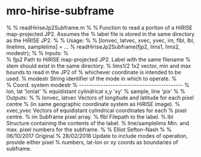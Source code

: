 # mro-hirise-subframe
% 
% readHiriseJp2Subframe.m
%
% Function to read a portion of a HiRISE map-projected JP2. Assumes the
% label file is stored in the same directory as the HiRISE JP2.
%
% Usage:
%
%  [lonvec, latvec, xvec, yvec, im, flbl, lbl, linelims, samplelims]  = ...
%    readHiriseJp2Subframe(fjp2, lims1, lims2, modestr);
%
% Inputs: 
%  
%   fjp2     Path to HiRISE map-projected JP2. Label with the same filename
%            stem should exist in the same directory.
%   lims1/2  1x2 vector, min and max bounds to read in the JP2 of
%            whichever coordinate is intended to be used. 
%   modestr  String identifier of the mode in which to operate.
%            
%            Coord. system                       modestr
%            -------------------------------------------
%            lon, lat                            'lonlat'
%            equidistant cylindrical x,y         'xy'
%            sample, line                        'pix'
%
% Outputs:
%
%   lonvec, latvec  Vectors of longitude and latitude for each pixel centre
%                   (in same geographic coordinate system as HiRISE image).
%   xvec,yvec       Vectors of equidistant cylindrical coordinates for each
%                   pixel centre.
%   im              Subframe pixel array.
%   flbl            Filepath to the label.
%   lbl             Structure containing the contents of the label.
%   line/samplelims Min. and max. pixel numbers for the subframe.
%
% Elliot Sefton-Nash
%
% 06/10/2017  Original
% 28/02/2018  Update to include modes of operation, provide either pixel
%             numbers, lat-lon or xy coords as boundaries of subframe.
